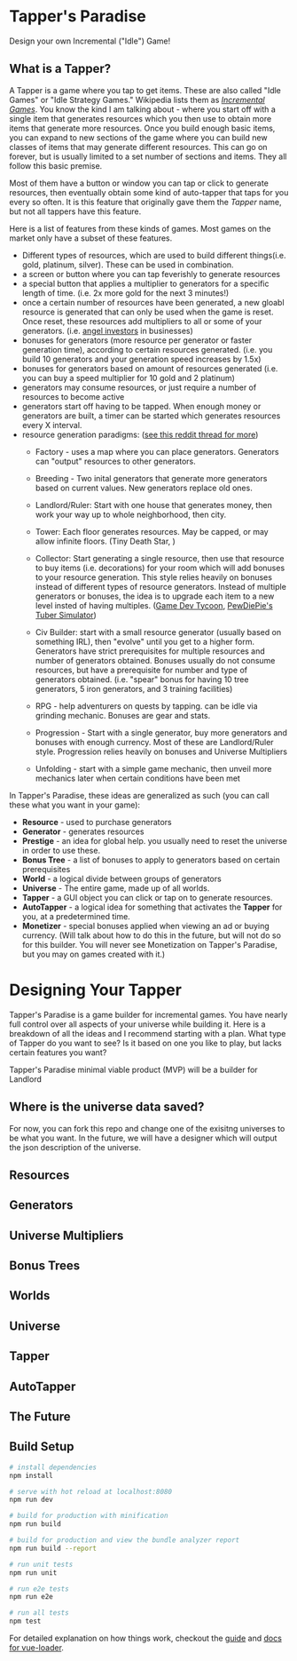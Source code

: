 # Tapper's Paradise
Design your own Incremental ("Idle") Game!

## What is a Tapper?

A Tapper is a game where you tap to get items. These are also called "Idle Games" or "Idle Strategy Games." Wikipedia lists them as [_Incremental Games_](https://en.wikipedia.org/wiki/Incremental_game). You know the kind I am talking about - where you start off with a single item that generates resources which you then use to obtain more items that generate more resources. Once you build enough basic items, you can expand to new sections of the game where you can build new classes of items that may generate different resources. This can go on forever, but is usually limited to a set number of sections and items. They all follow this basic premise.

Most of them have a button or window you can tap or click to generate resources, then eventually obtain some kind of auto-tapper that taps for you every so often. It is this feature that originally gave them the _Tapper_ name, but not all tappers have this feature.

Here is a list of features from these kinds of games. Most games on the market only have a subset of these features.

* Different types of resources, which are used to build different things(i.e. gold, platinum, silver). These can be used in combination.
* a screen or button where you can tap feverishly to generate resources
* a special button that applies a multiplier to generators for a specific length of time. (i.e. 2x more gold for the next 3 minutes!)
* once a certain number of resources have been generated, a new gloabl resource is generated that can only be used when the game is reset. Once reset, these resources add multipliers to all or some of your generators. (i.e. [angel investors](https://en.wikipedia.org/wiki/Angel_investor) in businesses)
* bonuses for generators (more resource per generator or faster generation time), according to certain resources generated. (i.e. you build 10 generators and your generation speed increases by 1.5x)
* bonuses for generators based on amount of resources generated (i.e. you can buy a speed multiplier for 10 gold and 2 platinum)
* generators may consume resources, or just require a number of resources to become active
* generators start off having to be tapped. When enough money or generators are built, a timer can be started which generates resources every X interval.
* resource generation paradigms: ([see this reddit thread for more](https://www.reddit.com/r/incremental_games/comments/6jfuxq/list_of_incremental_games_by_archetype/))
  * Factory - uses a map where you can place generators. Generators can "output" resources to other generators.
  * Breeding - Two inital generators that generate more generators based on current values. New generators replace old ones.
  * Landlord/Ruler: Start with one house that generates money, then work your way up to whole neighborhood, then city.
  * Tower: Each floor generates resources. May be capped, or may allow infinite floors. (Tiny Death Star, )
  * Collector: Start generating a single resource, then use that resource to buy items (i.e. decorations) for your room which will add bonuses to your resource generation. This style relies heavily on bonuses instead of different types of resource generators. Instead of multiple generators or bonuses, the idea is to upgrade each item to a new level insted of having multiples. ([Game Dev Tycoon](http://www.greenheartgames.com/app/game-dev-tycoon/), [PewDiePie's Tuber Simulator](https://play.google.com/store/apps/details?id=com.outerminds.tubular&hl=en))

  * Civ Builder: start with a small resource generator (usually based on something IRL), then "evolve" until you get to a higher form. Generators have strict prerequisites for multiple resources and number of generators obtained. Bonuses usually do not consume resources, but have a prerequisite for number and type of generators obtained. (i.e. "spear" bonus for having 10 tree generators, 5 iron generators, and 3 training facilities)
  * RPG - help adventurers on quests by tapping. can be idle via grinding mechanic. Bonuses are gear and stats.
  * Progression - Start with a single generator, buy more generators and bonuses with enough currency. Most of these are Landlord/Ruler style. Progression relies heavily on bonuses and Universe Multipliers
  * Unfolding - start with a simple game mechanic, then unveil more mechanics later when certain conditions have been met

In Tapper's Paradise, these ideas are generalized as such (you can call these what you want in your game):

* **Resource** - used to purchase generators
* **Generator** - generates resources
* **Prestige** - an idea for global help. you usually need to reset the universe in order to use these.
* **Bonus Tree** - a list of bonuses to apply to generators based on certain prerequisites
* **World** - a logical divide between groups of generators
* **Universe** - The entire game, made up of all worlds.
* **Tapper** - a GUI object you can click or tap on to generate resources.
* **AutoTapper** - a logical idea for something that activates the **Tapper** for you, at a predetermined time.
* **Monetizer** - special bonuses applied when viewing an ad or buying currency. (Will talk about how to do this in the future, but will not do so for this builder. You will never see Monetization on Tapper's Paradise, but you may on games created with it.)

# Designing Your Tapper
Tapper's Paradise is a game builder for incremental games. You have nearly full control over all aspects of your universe while building it. Here is a breakdown of all the ideas and I recommend starting with a plan. What type of Tapper do you want to see? Is it based on one you like to play, but lacks certain features you want?

Tapper's Paradise minimal viable product (MVP) will be a builder for Landlord

## Where is the universe data saved?
For now, you can fork this repo and change one of the exisitng universes to be what you want. In the future, we will have a designer which will output the json description of the universe.

## Resources
## Generators

## Universe Multipliers

## Bonus Trees

## Worlds

## Universe

## Tapper

## AutoTapper

## The Future

## Build Setup

``` bash
# install dependencies
npm install

# serve with hot reload at localhost:8080
npm run dev

# build for production with minification
npm run build

# build for production and view the bundle analyzer report
npm run build --report

# run unit tests
npm run unit

# run e2e tests
npm run e2e

# run all tests
npm test
```

For detailed explanation on how things work, checkout the [guide](http://vuejs-templates.github.io/webpack/) and [docs for vue-loader](http://vuejs.github.io/vue-loader).

